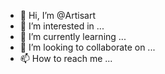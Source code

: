 - 👋 Hi, I’m @Artisart
- 👀 I’m interested in ...
- 🌱 I’m currently learning ...
- 💞️ I’m looking to collaborate on ...
- 📫 How to reach me ...

<!---
Artisart/Artisart is a ✨ special ✨ repository because its `README.md` (this file) appears on your GitHub profile.
You can click the Preview link to take a look at your changes.
--->
